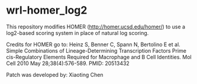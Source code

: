 # wrl-homer_log2

This repository modifies HOMER (http://homer.ucsd.edu/homer/) to use a log2-based scoring system in place of natural log scoring.

Credits for HOMER go to: Heinz S, Benner C, Spann N, Bertolino E et al. Simple Combinations of Lineage-Determining Transcription Factors Prime cis-Regulatory Elements Required for Macrophage and B Cell Identities. Mol Cell 2010 May 28;38(4):576-589. PMID: 20513432

Patch was developed by: Xiaoting Chen
